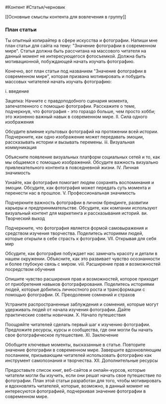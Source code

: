 #Контент #Статья/черновик 

[[Основные смыслы контента для вовлечения в группу]]

### План статьи


Ты опытный копирайтер в сфере искусства и фотографии.
Напиши мне план статьи для сайта на тему: "Значение фотографии в современном мире".
Статья должна быть рассчитана на массового читателя на данный момент не интересующегося фотосъемкой. Должна быть мотивационной, побуждающей начать изучать фотографию.


Конечно, вот план статьи под названием "Значение фотографии в современном мире", которая призвана мотивировать и побудить массовых читателей начать изучать фотографию:

i. введение

Зацепка: Начните с правдоподобного сценария момента, запечатленного с помощью фотографии.
Расскажите о теме, подчеркнув, что фотография - это гораздо больше, чем просто хобби; это жизненно важный навык в современном мире.
II. Сила одного изображения

Обсудите влияние культовых фотографий на протяжении всей истории.
Подчеркните, как одно изображение может передавать эмоции, рассказывать истории и вызывать перемены.
iii. Визуальная коммуникация

Объясните появление визуальных платформ социальных сетей и то, как мы общаемся с помощью изображений.
Обсудите важность визуально привлекательного контента в повседневной жизни.
IV. Личная значимость

Узнайте, как фотография помогает людям сохранять воспоминания и эмоции.
Обсудите, как фотография может передать суть момента и перенести нас в прошлое.
V. Профессиональная значимость

Подчеркните важность фотографии в личном брендинге, развитии карьеры и предпринимательстве.
Обсудите, как компании используют визуальный контент для маркетинга и рассказывания историй.
ви. Творческий выход

Подчеркните, что фотография является формой самовыражения и средством изучения творчества.
Поделитесь историями людей, которые открыли в себе страсть к фотографии.
VII. Открывая для себя мир

Обсудите, как фотография побуждает нас замечать красоту и детали в нашем окружении.
Объясните, как это развивает чувство осознанности и более глубокую связь с миром.
viii. Расширение прав и возможностей посредством обучения

Опишите чувство расширения прав и возможностей, которое приходит от приобретения навыков фотографирования.
Поделитесь историями людей, которые добились личностного роста и трансформации с помощью фотографии.
IX. Преодоление сомнений и страхов

Устраните распространенные заблуждения и сомнения, которые могут удерживать людей от начала изучения фотографии.
Дайте практические советы новичкам.
X. Начало путешествия

Поощряйте читателей сделать первый шаг к изучению фотографии.
Предложите ресурсы, курсы и сообщества, где они могли бы начать свое фотографическое путешествие.
XI. Заключение

Обобщите ключевые моменты, высказанные в статье.
Повторите значение фотографии в современном мире.
Завершите вдохновляющим посланием, призывающим читателей использовать фотографию как инструмент самопознания и творчества.
XII. Дополнительные ресурсы

Предоставьте список книг, веб-сайтов и онлайн-курсов, которые читатели могли бы изучить, если они решат начать свое путешествие по фотографии.
План этой статьи разработан для того, чтобы мотивировать и вдохновлять читателей, которые, возможно, в данный момент не интересуются фотографией, подчеркивая значение фотографии в современном мире.